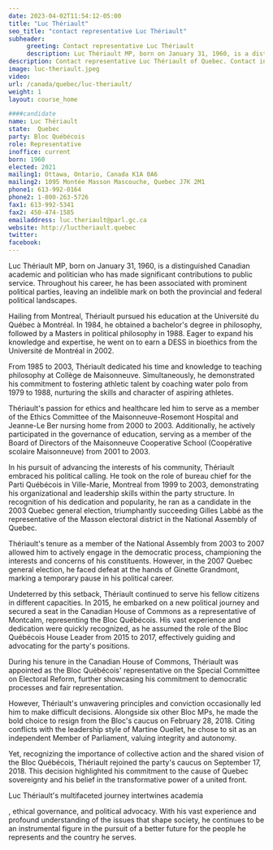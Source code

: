 ```yaml
---
date: 2023-04-02T11:54:12-05:00
title: "Luc Thériault"
seo_title: "contact representative Luc Thériault"
subheader:
     greeting: Contact representative Luc Thériault
     description: Luc Thériault MP, born on January 31, 1960, is a distinguished Canadian academic and politician who has made significant contributions to public service.
description: Contact representative Luc Thériault of Quebec. Contact information for Luc Thériault includes email address, phone number, and mailing address.
image: luc-theriault.jpeg
video:
url: /canada/quebec/luc-theriault/
weight: 1
layout: course_home

####candidate
name: Luc Thériault
state:	Quebec
party: Bloc Québécois
role: Representative
inoffice: current
born: 1960
elected: 2021
mailing1: Ottawa, Ontario, Canada K1A 0A6
mailing2: 1095 Montée Masson Mascouche, Quebec J7K 2M1
phone1: 613-992-0164
phone2: 1-800-263-5726
fax1: 613-992-5341
fax2: 450-474-1585
emailaddress: luc.theriault@parl.gc.ca
website: http://luctheriault.quebec
twitter:
facebook:
---
```


Luc Thériault MP, born on January 31, 1960, is a distinguished Canadian academic and politician who has made significant contributions to public service. Throughout his career, he has been associated with prominent political parties, leaving an indelible mark on both the provincial and federal political landscapes.

Hailing from Montreal, Thériault pursued his education at the Université du Québec à Montréal. In 1984, he obtained a bachelor's degree in philosophy, followed by a Masters in political philosophy in 1988. Eager to expand his knowledge and expertise, he went on to earn a DESS in bioethics from the Université de Montréal in 2002.

From 1985 to 2003, Thériault dedicated his time and knowledge to teaching philosophy at Collège de Maisonneuve. Simultaneously, he demonstrated his commitment to fostering athletic talent by coaching water polo from 1979 to 1988, nurturing the skills and character of aspiring athletes.

Thériault's passion for ethics and healthcare led him to serve as a member of the Ethics Committee of the Maisonneuve-Rosemont Hospital and Jeanne-Le Ber nursing home from 2000 to 2003. Additionally, he actively participated in the governance of education, serving as a member of the Board of Directors of the Maisonneuve Cooperative School (Coopérative scolaire Maisonneuve) from 2001 to 2003.

In his pursuit of advancing the interests of his community, Thériault embraced his political calling. He took on the role of bureau chief for the Parti Québécois in Ville-Marie, Montreal from 1999 to 2003, demonstrating his organizational and leadership skills within the party structure. In recognition of his dedication and popularity, he ran as a candidate in the 2003 Quebec general election, triumphantly succeeding Gilles Labbé as the representative of the Masson electoral district in the National Assembly of Quebec.

Thériault's tenure as a member of the National Assembly from 2003 to 2007 allowed him to actively engage in the democratic process, championing the interests and concerns of his constituents. However, in the 2007 Quebec general election, he faced defeat at the hands of Ginette Grandmont, marking a temporary pause in his political career.

Undeterred by this setback, Thériault continued to serve his fellow citizens in different capacities. In 2015, he embarked on a new political journey and secured a seat in the Canadian House of Commons as a representative of Montcalm, representing the Bloc Québécois. His vast experience and dedication were quickly recognized, as he assumed the role of the Bloc Québécois House Leader from 2015 to 2017, effectively guiding and advocating for the party's positions.

During his tenure in the Canadian House of Commons, Thériault was appointed as the Bloc Québécois' representative on the Special Committee on Electoral Reform, further showcasing his commitment to democratic processes and fair representation.

However, Thériault's unwavering principles and conviction occasionally led him to make difficult decisions. Alongside six other Bloc MPs, he made the bold choice to resign from the Bloc's caucus on February 28, 2018. Citing conflicts with the leadership style of Martine Ouellet, he chose to sit as an independent Member of Parliament, valuing integrity and autonomy.

Yet, recognizing the importance of collective action and the shared vision of the Bloc Québécois, Thériault rejoined the party's caucus on September 17, 2018. This decision highlighted his commitment to the cause of Quebec sovereignty and his belief in the transformative power of a united front.

Luc Thériault's multifaceted journey intertwines academia

, ethical governance, and political advocacy. With his vast experience and profound understanding of the issues that shape society, he continues to be an instrumental figure in the pursuit of a better future for the people he represents and the country he serves.
